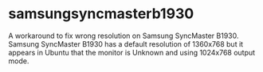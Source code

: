 samsungsyncmasterb1930
======================

A workaround to fix wrong resolution on Samsung SyncMaster B1930. Samsung SyncMaster B1930 has a default resolution of 1360x768 but it appears in Ubuntu that the monitor is Unknown and using 1024x768 output mode.
